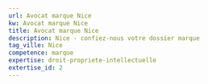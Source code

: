 ```yaml
---
url: Avocat marque Nice
kw: Avocat marque Nice
title: Avocat marque Nice
description: Nice - confiez-nous votre dossier marque
tag_ville: Nice
competence: marque
expertise: droit-propriete-intellectuelle
extertise_id: 2
---
```

